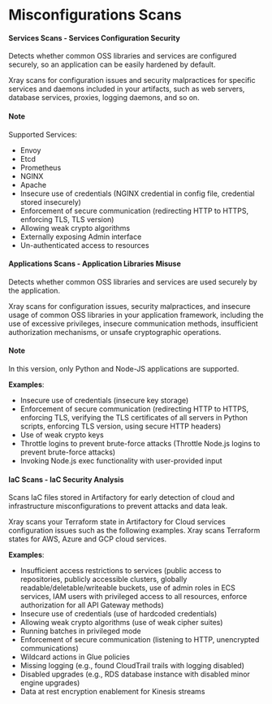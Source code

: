 # Misconfigurations Scans

#### Services Scans - Services Configuration Security <a href="#uuid-58e1bcf7-4260-c0bf-5b4b-32c67d2757a7_bridgehead-idm455673167603843399558218115" id="uuid-58e1bcf7-4260-c0bf-5b4b-32c67d2757a7_bridgehead-idm455673167603843399558218115"></a>

Detects whether common OSS libraries and services are configured securely, so an application can be easily hardened by default.

Xray scans for configuration issues and security malpractices for specific services and daemons included in your artifacts, such as web servers, database services, proxies, logging daemons, and so on.

#### Note

Supported Services:

* Envoy
* Etcd
* Prometheus
* NGINX
* Apache
* Insecure use of credentials (NGINX credential in config file, credential stored insecurely)
* Enforcement of secure communication (redirecting HTTP to HTTPS, enforcing TLS, TLS version)
* Allowing weak crypto algorithms
* Externally exposing Admin interface
* Un-authenticated access to resources

#### Applications Scans - Application Libraries Misuse <a href="#uuid-58e1bcf7-4260-c0bf-5b4b-32c67d2757a7_bridgehead-idm4599339870576033995583152195" id="uuid-58e1bcf7-4260-c0bf-5b4b-32c67d2757a7_bridgehead-idm4599339870576033995583152195"></a>

Detects whether common OSS libraries and services are used securely by the application.

Xray scans for configuration issues, security malpractices, and insecure usage of common OSS libraries in your application framework, including the use of excessive privileges, insecure communication methods, insufficient authorization mechanisms, or unsafe cryptographic operations.

#### Note

In this version, only Python and Node-JS applications are supported.

**Examples**:

* Insecure use of credentials (insecure key storage)
* Enforcement of secure communication (redirecting HTTP to HTTPS, enforcing TLS, verifying the TLS certificates of all servers in Python scripts, enforcing TLS version, using secure HTTP headers)
* Use of weak crypto keys
* Throttle logins to prevent brute-force attacks (Throttle Node.js logins to prevent brute-force attacks)
* Invoking Node.js exec functionality with user-provided input

#### IaC Scans - IaC Security Analysis <a href="#uuid-58e1bcf7-4260-c0bf-5b4b-32c67d2757a7_bridgehead-idm4516530813920033995584528292" id="uuid-58e1bcf7-4260-c0bf-5b4b-32c67d2757a7_bridgehead-idm4516530813920033995584528292"></a>

Scans IaC files stored in Artifactory for early detection of cloud and infrastructure misconfigurations to prevent attacks and data leak.

Xray scans your Terraform state in Artifactory for Cloud services configuration issues such as the following examples. Xray scans Terraform states for AWS, Azure and GCP cloud services.

**Examples**:

* Insufficient access restrictions to services (public access to repositories, publicly accessible clusters, globally readable/deletable/writeable buckets, use of admin roles in ECS services, IAM users with privileged access to all resources, enforce authorization for all API Gateway methods)
* Insecure use of credentials (use of hardcoded credentials)
* Allowing weak crypto algorithms (use of weak cipher suites)
* Running batches in privileged mode
* Enforcement of secure communication (listening to HTTP, unencrypted communications)
* Wildcard actions in Glue policies
* Missing logging (e.g., found CloudTrail trails with logging disabled)
* Disabled upgrades (e.g., RDS database instance with disabled minor engine upgrades)
* Data at rest encryption enablement for Kinesis streams
